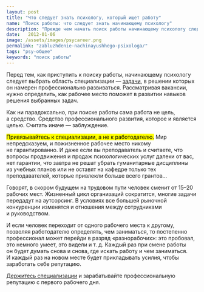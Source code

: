 ```yaml
---
layout: post
title: "Что следует знать психологу, который ищет работу"
name: "Поиск работы: что следует знать начинающему психологу"
description: "Прежде чем начать поиск работы начинающему психологу следует выбрать те задачи, в решении которых он намерен профессионально развиваться"
date:   2012-01-06			 
image: /assets/images/psycareer.png
permalink: "zabluzhdenie-nachinayushhego-psixologa/"
tags: "psy-общее"
keywords: "поиск работы"
---
```


<p>Перед тем, как приступить к&nbsp;поиску работы, начинающему психологу следует выбрать область специализации&nbsp;— <a href="/sfery-specializacii-psixologa/">задачи</a>, в&nbsp;решении которых он&nbsp;намерен профессионально развиваться. Рассматривая вакансии, нужно определить, как рабочее место поможет в&nbsp;развитии навыков решения выбранных задач. </p><p>Как ни&nbsp;парадоксально, при поиске работы сама работа не&nbsp;цель, а&nbsp;средство. Средство профессионального развития, которое и&nbsp;является целью. Считать иначе&nbsp;— заблуждение.</p>
<p><mark>Привязывайтесь к&nbsp;специализации, а&nbsp;не&nbsp;к&nbsp;работодателю.</mark> Мир непредсказуем, и&nbsp;пожизненное рабочее место никому не&nbsp;гарантированно. И&nbsp;даже если вы&nbsp;преподаватель и&nbsp;считаете, что вопросы продвижения и&nbsp;продаж психологических услуг далеки от&nbsp;вас, нет гарантии, что завтра не&nbsp;решат убрать гуманитарные дисциплины из&nbsp;учебных планов или не&nbsp;оставят на&nbsp;кафедре только тех преподавателей, которые привлекли больше всего грантов...</p>
<p>Говорят, в&nbsp;скором будущем на&nbsp;трудовом пути человек сменит от&nbsp;<nobr>15–20</nobr> рабочих мест. Жизненный цикл организаций сократится, многие задачи передадут на&nbsp;аутсорсинг. В&nbsp;условиях все большей рыночной конкуренции изменятся и&nbsp;отношения между сотрудниками и&nbsp;руководством.</p>
<p>И&nbsp;если человек переходит от&nbsp;одного рабочего места к&nbsp;другому, позволяя работодателю определять, чем заниматься, то&nbsp;постепенно профессионал может перейди в&nbsp;разряд «разнорабочих»: это пробовал, это немного умеет, это видели и&nbsp;т.&nbsp;д. Каждый раз при смене работы он&nbsp;будет думать снова и&nbsp;снова, где искать работу и&nbsp;чем заниматься. И&nbsp;каждый раз на&nbsp;новом месте будет прикладывать усилия, чтобы заработать себе репутацию.</p>
<p><a href="/uzkaya-specializaciya/">Держитесь специализации</a> и&nbsp;зарабатывайте профессиональную репутацию с&nbsp;первого рабочего дня.</p>
